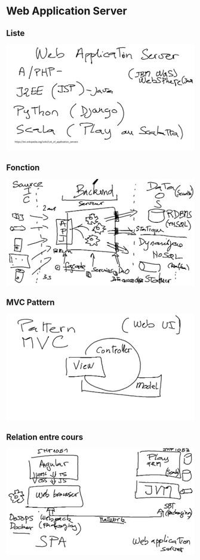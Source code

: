 # Web Application Server

## Liste

![image](./images/WebApplicationServer.png)

## Fonction

![image](./images/API.png)

## MVC Pattern

![image](./images/MVC.png)

## Relation entre cours

![image](./images/SPA-WAS.png)
